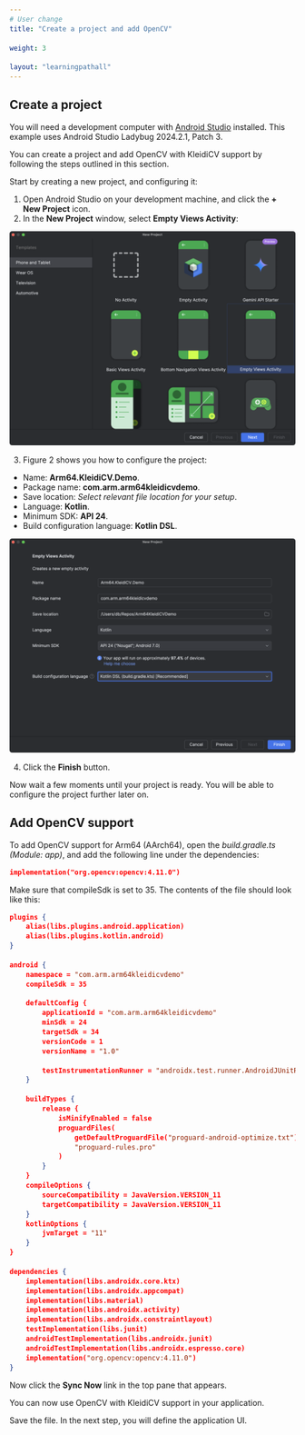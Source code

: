 ```yaml
---
# User change
title: "Create a project and add OpenCV"

weight: 3

layout: "learningpathall"
---
```

## Create a project
You will need a development computer with [Android Studio](https://developer.android.com/studio) installed. This example uses Android Studio Ladybug 2024.2.1, Patch 3.

You can create a project and add OpenCV with KleidiCV support by following the steps outlined in this section.

Start by creating a new project, and configuring it: 

1. Open Android Studio on your development machine, and click the **+ New Project** icon.
2. In the **New Project** window, select **Empty Views Activity**:

![img1 alt-text#center](Figures/01.png "Figure 1: Creating a new project.")

3. Figure 2 shows you how to configure the project:
- Name: **Arm64.KleidiCV.Demo**.
- Package name: **com.arm.arm64kleidicvdemo**.
- Save location: *Select relevant file location for your setup*.
- Language: **Kotlin**.
- Minimum SDK: **API 24**.
- Build configuration language: **Kotlin DSL**.

![img2 alt-text#center](Figures/02.png "Figure 2: Configuring your new project.")

4. Click the **Finish** button. 

Now wait a few moments until your project is ready. You will be able to configure the project further later on.

## Add OpenCV support
To add OpenCV support for Arm64 (AArch64), open the *build.gradle.ts (Module: app)*, and add the following line under the dependencies:

```JSON
implementation("org.opencv:opencv:4.11.0")
```

Make sure that compileSdk is set to 35. The contents of the file should look like this:

```JSON
plugins {
    alias(libs.plugins.android.application)
    alias(libs.plugins.kotlin.android)
}

android {
    namespace = "com.arm.arm64kleidicvdemo"
    compileSdk = 35

    defaultConfig {
        applicationId = "com.arm.arm64kleidicvdemo"
        minSdk = 24
        targetSdk = 34
        versionCode = 1
        versionName = "1.0"

        testInstrumentationRunner = "androidx.test.runner.AndroidJUnitRunner"
    }

    buildTypes {
        release {
            isMinifyEnabled = false
            proguardFiles(
                getDefaultProguardFile("proguard-android-optimize.txt"),
                "proguard-rules.pro"
            )
        }
    }
    compileOptions {
        sourceCompatibility = JavaVersion.VERSION_11
        targetCompatibility = JavaVersion.VERSION_11
    }
    kotlinOptions {
        jvmTarget = "11"
    }
}

dependencies {
    implementation(libs.androidx.core.ktx)
    implementation(libs.androidx.appcompat)
    implementation(libs.material)
    implementation(libs.androidx.activity)
    implementation(libs.androidx.constraintlayout)
    testImplementation(libs.junit)
    androidTestImplementation(libs.androidx.junit)
    androidTestImplementation(libs.androidx.espresso.core)
    implementation("org.opencv:opencv:4.11.0")
}
```

Now click the **Sync Now** link in the top pane that appears. 

You can now use OpenCV with KleidiCV support in your application. 

Save the file. In the next step, you will define the application UI.